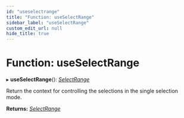 ```yaml
---
id: "useselectrange"
title: "Function: useSelectRange"
sidebar_label: "useSelectRange"
custom_edit_url: null
hide_title: true
---
```


# Function: useSelectRange

▸ **useSelectRange**(): [*SelectRange*](../interfaces/selectrange.md)

Return the context for controlling the selections in the single selection mode.

**Returns:** [*SelectRange*](../interfaces/selectrange.md)

